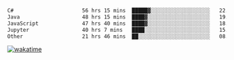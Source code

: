 <!--START_SECTION:waka-->

```txt
C#                      56 hrs 15 mins  █████▓░░░░░░░░░░░░░░░░░░░   22.34 %
Java                    48 hrs 15 mins  ████▓░░░░░░░░░░░░░░░░░░░░   19.16 %
JavaScript              47 hrs 40 mins  ████▓░░░░░░░░░░░░░░░░░░░░   18.93 %
Jupyter                 40 hrs 7 mins   ████░░░░░░░░░░░░░░░░░░░░░   15.93 %
Other                   21 hrs 46 mins  ██░░░░░░░░░░░░░░░░░░░░░░░   08.64 %
```

<!--END_SECTION:waka-->
[![wakatime](https://wakatime.com/badge/user/6c2f442e-41b4-42e3-bc06-d5d8203ad1da.svg)](https://wakatime.com/@6c2f442e-41b4-42e3-bc06-d5d8203ad1da)

